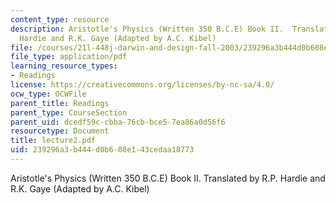```yaml
---
content_type: resource
description: Aristotle's Physics (Written 350 B.C.E) Book II.  Translated by R.P.
  Hardie and R.K. Gaye (Adapted by A.C. Kibel)
file: /courses/21l-448j-darwin-and-design-fall-2003/239296a3b444d0b608e143cedaa18773_lecture2.pdf
file_type: application/pdf
learning_resource_types:
- Readings
license: https://creativecommons.org/licenses/by-nc-sa/4.0/
ocw_type: OCWFile
parent_title: Readings
parent_type: CourseSection
parent_uid: dcedf59c-cbba-76cb-bce5-7ea86a0d56f6
resourcetype: Document
title: lecture2.pdf
uid: 239296a3-b444-d0b6-08e1-43cedaa18773
---
```

Aristotle's Physics (Written 350 B.C.E) Book II.  Translated by R.P. Hardie and R.K. Gaye (Adapted by A.C. Kibel)